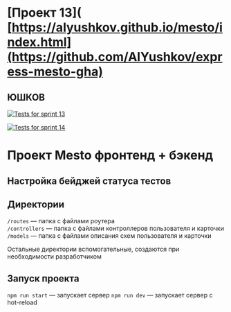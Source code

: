
#  [Проект 13]( [https://alyushkov.github.io/mesto/index.html](https://github.com/AlYushkov/express-mesto-gha)

## ЮШКОВ

[![Tests for sprint 13](https://github.com/${AlYushkov}/${иxpress-mesto-gha}/actions/workflows/tests-13-sprint.yml/badge.svg)](https://github.com/${AlYushkov}/${express-mesto-gha}/actions/workflows/tests-13-sprint.yml)

[![Tests for sprint 14](https://github.com/${AlYushkov}/${xpress-mesto-gha}/actions/workflows/tests-14-sprint.yml/badge.svg)](https://github.com/${AlYushkov}/${express-mesto-gha}/actions/workflows/tests-14-sprint.yml)

# Проект Mesto фронтенд + бэкенд

## Настройка бейджей статуса тестов

## Директории

`/routes` — папка с файлами роутера  
`/controllers` — папка с файлами контроллеров пользователя и карточки
`/models` — папка с файлами описания схем пользователя и карточки  
  
Остальные директории вспомогательные, создаются при необходимости разработчиком

## Запуск проекта

`npm run start` — запускает сервер
`npm run dev` — запускает сервер с hot-reload
